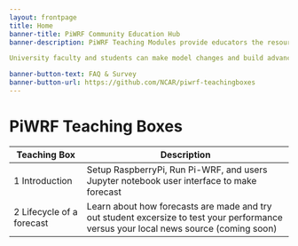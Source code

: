 ```yaml
---
layout: frontpage
title: Home
banner-title: PiWRF Community Education Hub
banner-description: PiWRF Teaching Modules provide educators the resources they need to teach and develop PiWRF modules for middle and high school Earth Science Curricula.

University faculty and students can make model changes and build advanced modules. 

banner-button-text: FAQ & Survey
banner-button-url: https://github.com/NCAR/piwrf-teachingboxes
---
```


# PiWRF Teaching Boxes

| Teaching Box | Description |
| ----------- | ----------- |
| 1   Introduction| Setup RaspberryPi, Run Pi-WRF, and users Jupyter notebook user interface to make forecast|
| 2   Lifecycle of a forecast| Learn about how forecasts are made and try out student excersize to test your performance versus your local news source (coming soon)|
